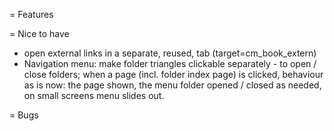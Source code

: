 = Features

= Nice to have

* open external links in a separate, reused, tab (target=cm_book_extern)
* Navigation menu: make folder triangles clickable separately - to open / close folders;
  when a page (incl. folder index page) is clicked, behaviour as is now: the page shown,
  the menu folder opened / closed as needed, on small screens menu slides out.

= Bugs
